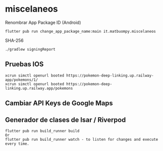 # miscelaneos

Renombrar App Package ID (Android)

```
flutter pub run change_app_package_name:main it.matbuompy.miscelaneos
```

SHA-256
```
./gradlew signingReport
```

## Pruebas IOS
```
xcrun simctl openurl booted https://pokemon-deep-linking.up.railway-app/pokemons/1/
xcrun simctl openurl booted https://pokemon-deep-linking.up.railway.app/pokemons
```

## Cambiar API Keys de Google Maps

## Generador de clases de Isar / Riverpod
```
flutter pub run build_runner build
Or
flutter pub run build_runner watch - to listen for changes and execute every time.
```